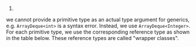 1. 
we cannot provide a primitive type as an actual type argument for generics, e.g. `ArrayDeque<int>` is a syntax error. Instead, we use `ArrayDeque<Integer>`. For each primitive type, we use the corresponding reference type as shown in the table below. These reference types are called "wrapper classes".
<!--stackedit_data:
eyJoaXN0b3J5IjpbNTQyMjE5MDgwXX0=
-->